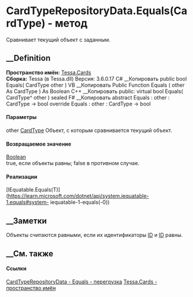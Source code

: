 # CardTypeRepositoryData.Equals(CardType) - метод
Сравнивает текущий объект с заданным.
##  __Definition
 **Пространство имён:** [Tessa.Cards](N_Tessa_Cards.htm)  
 **Сборка:** Tessa (в Tessa.dll) Версия: 3.6.0.17
C# __Копировать
     public bool Equals(
    	CardType other
    )
VB __Копировать
     Public Function Equals ( 
    	other As CardType
    ) As Boolean
C++ __Копировать
     public:
    virtual bool Equals(
    	CardType^ other
    ) sealed
F# __Копировать
     abstract Equals : 
            other : CardType -> bool 
    override Equals : 
            other : CardType -> bool 
#### Параметры
other [CardType](T_Tessa_Cards_CardType.htm)
    Объект, с которым сравнивается текущий объект.
#### Возвращаемое значение
[Boolean](https://learn.microsoft.com/dotnet/api/system.boolean)  
true, если объекты равны; false в противном случае.
#### Реализации
[IEquatable<T>.Equals(T)](https://learn.microsoft.com/dotnet/api/system.iequatable-1.equals#system-
iequatable-1-equals\(-0\))  
##  __Заметки
Объекты считаются равными, если их идентификаторы
[ID](P_Tessa_Cards_CardTypeRepositoryData_ID.htm) и
[ID](P_Tessa_Cards_CardType_ID.htm) равны.
## __См. также
#### Ссылки
[CardTypeRepositoryData - ](T_Tessa_Cards_CardTypeRepositoryData.htm)
[Equals - перегрузка](Overload_Tessa_Cards_CardTypeRepositoryData_Equals.htm)
[Tessa.Cards - пространство имён](N_Tessa_Cards.htm)

